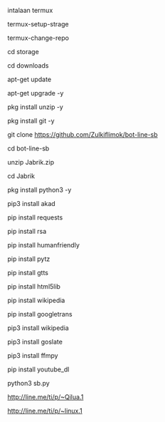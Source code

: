 intalaan termux

termux-setup-strage

termux-change-repo

cd storage

cd downloads

apt-get update

apt-get upgrade -y

pkg install unzip -y

pkg install git -y

git clone https://github.com/Zulkiflimok/bot-line-sb

cd bot-line-sb

unzip Jabrik.zip

cd Jabrik

pkg install python3 -y

 pip3 install akad

pip install requests

pip install rsa
 
pip install humanfriendly

pip install pytz

pip install gtts

pip install html5lib

pip install wikipedia

pip install googletrans

pip3 install wikipedia

pip3 install goslate

pip3 install ffmpy

pip install youtube_dl
 
python3 sb.py

http://line.me/ti/p/~Qilua.1

http://line.me/ti/p/~linux.1
